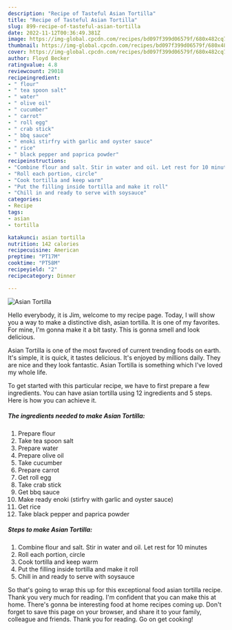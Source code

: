 ```yaml
---
description: "Recipe of Tasteful Asian Tortilla"
title: "Recipe of Tasteful Asian Tortilla"
slug: 899-recipe-of-tasteful-asian-tortilla
date: 2022-11-12T00:36:49.381Z
image: https://img-global.cpcdn.com/recipes/bd097f399d06579f/680x482cq70/asian-tortilla-recipe-main-photo.jpg
thumbnail: https://img-global.cpcdn.com/recipes/bd097f399d06579f/680x482cq70/asian-tortilla-recipe-main-photo.jpg
cover: https://img-global.cpcdn.com/recipes/bd097f399d06579f/680x482cq70/asian-tortilla-recipe-main-photo.jpg
author: Floyd Becker
ratingvalue: 4.8
reviewcount: 29018
recipeingredient:
- " flour"
- " tea spoon salt"
- " water"
- " olive oil"
- " cucumber"
- " carrot"
- " roll egg"
- " crab stick"
- " bbq sauce"
- " enoki stirfry with garlic and oyster sauce"
- " rice"
- " black pepper and paprica powder"
recipeinstructions:
- "Combine flour and salt. Stir in water and oil. Let rest for 10 minutes"
- "Roll each portion, circle"
- "Cook tortilla and keep warm"
- "Put the filling inside tortilla and make it roll"
- "Chill in and ready to serve with soysauce"
categories:
- Recipe
tags:
- asian
- tortilla

katakunci: asian tortilla 
nutrition: 142 calories
recipecuisine: American
preptime: "PT17M"
cooktime: "PT58M"
recipeyield: "2"
recipecategory: Dinner

---
```



![Asian Tortilla](https://img-global.cpcdn.com/recipes/bd097f399d06579f/680x482cq70/asian-tortilla-recipe-main-photo.jpg)

Hello everybody, it is Jim, welcome to my recipe page. Today, I will show you a way to make a distinctive dish, asian tortilla. It is one of my favorites. For mine, I'm gonna make it a bit tasty. This is gonna smell and look delicious.

Asian Tortilla is one of the most favored of current trending foods on earth. It's simple, it is quick, it tastes delicious. It's enjoyed by millions daily. They are nice and they look fantastic. Asian Tortilla is something which I've loved my whole life.




To get started with this particular recipe, we have to first prepare a few ingredients. You can have asian tortilla using 12 ingredients and 5 steps. Here is how you can achieve it.

<!--inarticleads1-->

##### The ingredients needed to make Asian Tortilla:

1. Prepare  flour
1. Take  tea spoon salt
1. Prepare  water
1. Prepare  olive oil
1. Take  cucumber
1. Prepare  carrot
1. Get  roll egg
1. Take  crab stick
1. Get  bbq sauce
1. Make ready  enoki (stirfry with garlic and oyster sauce)
1. Get  rice
1. Take  black pepper and paprica powder




<!--inarticleads2-->

##### Steps to make Asian Tortilla:

1. Combine flour and salt. Stir in water and oil. Let rest for 10 minutes
1. Roll each portion, circle
1. Cook tortilla and keep warm
1. Put the filling inside tortilla and make it roll
1. Chill in and ready to serve with soysauce




So that's going to wrap this up for this exceptional food asian tortilla recipe. Thank you very much for reading. I'm confident that you can make this at home. There's gonna be interesting food at home recipes coming up. Don't forget to save this page on your browser, and share it to your family, colleague and friends. Thank you for reading. Go on get cooking!
